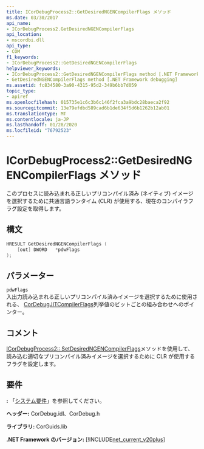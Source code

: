 ```yaml
---
title: ICorDebugProcess2::GetDesiredNGENCompilerFlags メソッド
ms.date: 03/30/2017
api_name:
- ICorDebugProcess2.GetDesiredNGENCompilerFlags
api_location:
- mscordbi.dll
api_type:
- COM
f1_keywords:
- ICorDebugProcess2::GetDesiredNGENCompilerFlags
helpviewer_keywords:
- ICorDebugProcess2::GetDesiredNGENCompilerFlags method [.NET Framework debugging]
- GetDesiredNGENCompilerFlags method [.NET Framework debugging]
ms.assetid: fc834580-3a90-4315-95d2-349b6bb7d059
topic_type:
- apiref
ms.openlocfilehash: 015735e1c6c3b6c146f2fca3a9bdc28baeca2f92
ms.sourcegitcommit: 13e79efdbd589cad6b1de634f5d6b1262b12ab01
ms.translationtype: MT
ms.contentlocale: ja-JP
ms.lasthandoff: 01/28/2020
ms.locfileid: "76792523"
---
```

# <a name="icordebugprocess2getdesiredngencompilerflags-method"></a>ICorDebugProcess2::GetDesiredNGENCompilerFlags メソッド
このプロセスに読み込まれる正しいプリコンパイル済み (ネイティブ) イメージを選択するために共通言語ランタイム (CLR) が使用する、現在のコンパイラフラグ設定を取得します。  
  
## <a name="syntax"></a>構文  
  
```cpp  
HRESULT GetDesiredNGENCompilerFlags (  
    [out] DWORD   *pdwFlags  
);  
```  
  
## <a name="parameters"></a>パラメーター  
 `pdwFlags`  
 入出力読み込まれる正しいプリコンパイル済みイメージを選択するために使用される、 [CorDebugJITCompilerFlags](cordebugjitcompilerflags-enumeration.md)列挙値のビットごとの組み合わせへのポインター。  
  
## <a name="remarks"></a>コメント  
 [ICorDebugProcess2:: SetDesiredNGENCompilerFlags](icordebugprocess2-setdesiredngencompilerflags-method.md)メソッドを使用して、読み込む適切なプリコンパイル済みイメージを選択するために CLR が使用するフラグを設定します。  
  
## <a name="requirements"></a>要件  
 **:** 「[システム要件](../../../../docs/framework/get-started/system-requirements.md)」を参照してください。  
  
 **ヘッダー:** CorDebug.idl、CorDebug.h  
  
 **ライブラリ:** CorGuids.lib  
  
 **.NET Framework のバージョン:** [!INCLUDE[net_current_v20plus](../../../../includes/net-current-v20plus-md.md)]
